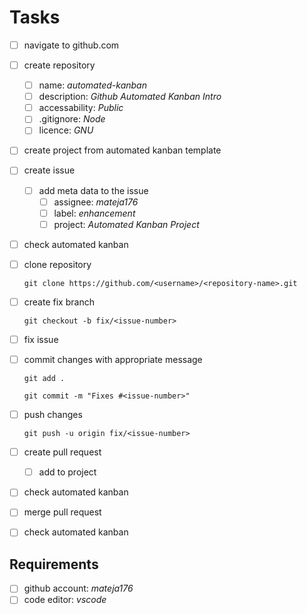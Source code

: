 # Tasks

- [ ] navigate to github.com
- [ ] create repository
  - [ ] name: _automated-kanban_
  - [ ] description: _Github Automated Kanban Intro_
  - [ ] accessability: _Public_
  - [ ] .gitignore: _Node_
  - [ ] licence: _GNU_
- [ ] create project from automated kanban template
- [ ] create issue
  - [ ] add meta data to the issue
    - [ ] assignee: _mateja176_
    - [ ] label: _enhancement_
    - [ ] project: _Automated Kanban Project_
- [ ] check automated kanban
- [ ] clone repository

  `git clone https://github.com/<username>/<repository-name>.git`

- [ ] create fix branch

  `git checkout -b fix/<issue-number>`

- [ ] fix issue
- [ ] commit changes with appropriate message

  `git add .`

  `git commit -m "Fixes #<issue-number>"`

- [ ] push changes

  `git push -u origin fix/<issue-number>`

- [ ] create pull request
  - [ ] add to project
- [ ] check automated kanban
- [ ] merge pull request
- [ ] check automated kanban

## Requirements

- [ ] github account: _mateja176_
- [ ] code editor: _vscode_
